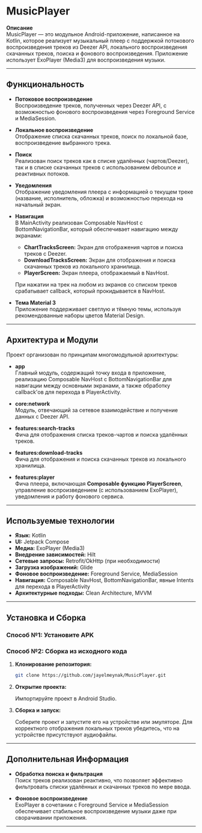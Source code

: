 # MusicPlayer

**Описание**  
MusicPlayer — это модульное Android-приложение, написанное на Kotlin, которое реализует музыкальный плеер с поддержкой потокового воспроизведения треков из Deezer API, локального воспроизведения скачанных треков, поиска и фонового воспроизведения. Приложение использует ExoPlayer (Media3) для воспроизведения музыки.

---

## Функциональность

- **Потоковое воспроизведение**  
  Воспроизведение треков, полученных через Deezer API, с возможностью фонового воспроизведения через Foreground Service и MediaSession.

- **Локальное воспроизведение**  
  Отображение списка скачанных треков, поиск по локальной базе, воспроизведение выбранного трека.

- **Поиск**  
  Реализован поиск треков как в списке удалённых (чартов/Deezer), так и в списке скачанных треков с использованием debounce и реактивных потоков.

- **Уведомления**  
  Отображение уведомления плеера с информацией о текущем треке (название, исполнитель, обложка) и возможностью перехода на начальный экран.

- **Навигация**  
  В MainActivity реализован Composable NavHost с BottomNavigationBar, который обеспечивает навигацию между экранами:
  - **ChartTracksScreen:** Экран для отображения чартов и поиска треков с Deezer.
  - **DownloadTracksScreen:** Экран для отображения и поиска скачанных треков из локального хранилища.
  - **PlayerScreen:** Экран плеера, отображаемый в NavHost.

  При нажатии на трек на любом из экранов со списком треков срабатывает callback, который прокидывается в NavHost.
- **Тема Material 3**  
  Приложение поддерживает светлую и тёмную темы, используя рекомендованные наборы цветов Material Design.

---

## Архитектура и Модули

Проект организован по принципам многомодульной архитектуры:

- **app**  
  Главный модуль, содержащий точку входа в приложение, реализацию Composable NavHost с BottomNavigationBar для навигации между основными экранами, а также обработку callback'ов для перехода в PlayerActivity.

- **core:network**  
  Модуль, отвечающий за сетевое взаимодействие и получение данных с Deezer API.

- **features:search-tracks**  
  Фича для отображения списка треков-чартов и поиска удалённых треков.

- **features:download-tracks**  
  Фича для отображения и поиска скачанных треков из локального хранилища.

- **features:player**  
  Фича плеера, включающая **Composable функцию PlayerScreen**, управление воспроизведением (с использованием ExoPlayer), уведомления и работу фонового сервиса.
---

## Используемые технологии

- **Язык:** Kotlin
- **UI:** Jetpack Compose
- **Медиа:** ExoPlayer (Media3)
- **Внедрение зависимостей:** Hilt
- **Сетевые запросы:** Retrofit/OkHttp (при необходимости)
- **Загрузка изображений:** Glide
- **Фоновое воспроизведение:** Foreground Service, MediaSession
- **Навигация:** Composable NavHost, BottomNavigationBar, явные Intents для перехода в PlayerActivity
- **Архитектурные подходы:** Clean Architecture, MVVM

---

## Установка и Сборка

### Способ №1: Установите APK

### Способ №2: Сборка из исходного кода

1. **Клонирование репозитория:**

   ```bash
   git clone https://github.com/jayelmeynak/MusicPlayer.git
    ```
2. **Открытие проекта:**

    Импортируйте проект в Android Studio.

3. **Сборка и запуск:**

    Соберите проект и запустите его на устройстве или эмуляторе. Для корректного отображения локальных треков убедитесь, что на устройстве присутствуют аудиофайлы.

---

## Дополнительная Информация

- **Обработка поиска и фильтрация**  
  Поиск треков реализован реактивно, что позволяет эффективно фильтровать списки удалённых и скачанных треков по мере ввода.

- **Фоновое воспроизведение**  
  ExoPlayer в сочетании с Foreground Service и MediaSession обеспечивает стабильное воспроизведение музыки даже при сворачивании приложения.

---

